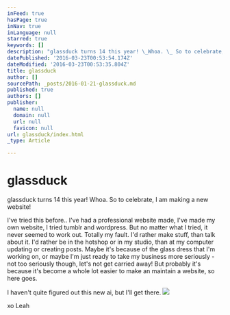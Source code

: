 ```yaml
---
inFeed: true
hasPage: true
inNav: true
inLanguage: null
starred: true
keywords: []
description: "glassduck turns 14 this year! \_Whoa. \_ So to celebrate, I am making a new website!"
datePublished: '2016-03-23T00:53:54.174Z'
dateModified: '2016-03-23T00:53:35.804Z'
title: glassduck
author: []
sourcePath: _posts/2016-01-21-glassduck.md
published: true
authors: []
publisher:
  name: null
  domain: null
  url: null
  favicon: null
url: glassduck/index.html
_type: Article

---
```

# glassduck

glassduck turns 14 this year!  Whoa.   So to celebrate, I am making a new website!

I've tried this before.. I've had a professional website made, I've made my own website, I tried tumblr and wordpress.  But no matter what I tried, it never seemed to work out.  Totally my fault. I'd rather make stuff, than talk about it.  I'd rather be in the hotshop or in my studio, than at my computer updating or creating posts. Maybe it's because of the glass dress that I'm working on, or maybe I'm just ready to take my business more seriously - not too seriously though, let's not get carried away! But probably it's because it's become a whole lot easier to make an maintain a website, so here goes.

I haven't quite figured out this new ai, but I'll get there.
![](https://the-grid-user-content.s3-us-west-2.amazonaws.com/b4db8203-2dc9-4b12-80c0-8fa683870f00.jpg)

  
xo Leah